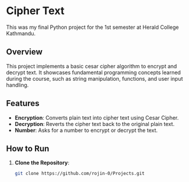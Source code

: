 # Cipher Text

This was my final Python project for the 1st semester at Herald College Kathmandu.

## Overview
This project implements a basic cesar cipher algorithm to encrypt and decrypt text. It showcases fundamental programming concepts learned during the course, such as string manipulation, functions, and user input handling.

## Features
- **Encryption**: Converts plain text into cipher text using Cesar Cipher.
- **Decryption**: Reverts the cipher text back to the original plain text.
- **Number**: Asks for a number to encrypt or decrypt the text.

## How to Run
1. **Clone the Repository**:  
   ```bash
   git clone https://github.com/rojin-0/Projects.git
   
